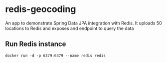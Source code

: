 # redis-geocoding

An app to demonstrate Spring Data JPA integration with Redis. It uploads 50 locations to Redis and exposes and endpoint to query the data

## Run Redis instance

```console
docker run -d -p 6379:6379 --name redis redis
```
